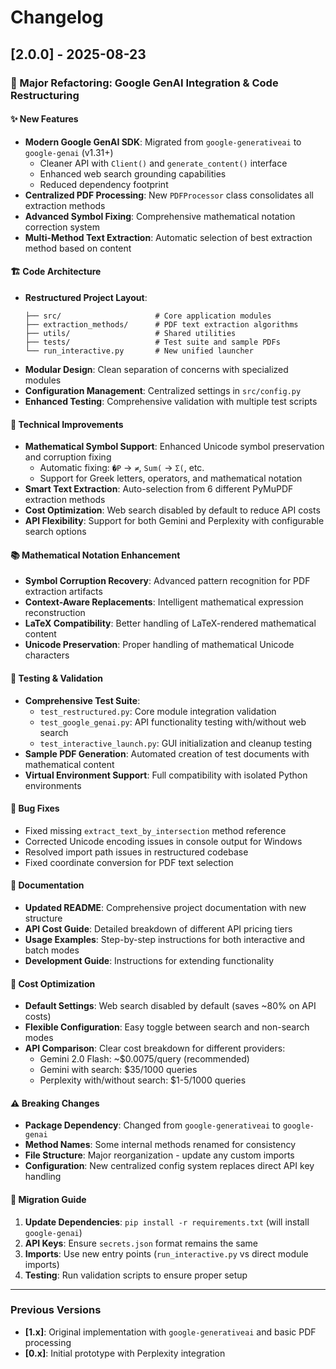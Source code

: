 # Changelog

## [2.0.0] - 2025-08-23

### 🚀 Major Refactoring: Google GenAI Integration & Code Restructuring

#### ✨ New Features
- **Modern Google GenAI SDK**: Migrated from `google-generativeai` to `google-genai` (v1.31+)
  - Cleaner API with `Client()` and `generate_content()` interface
  - Enhanced web search grounding capabilities
  - Reduced dependency footprint
- **Centralized PDF Processing**: New `PDFProcessor` class consolidates all extraction methods
- **Advanced Symbol Fixing**: Comprehensive mathematical notation correction system
- **Multi-Method Text Extraction**: Automatic selection of best extraction method based on content

#### 🏗️ Code Architecture
- **Restructured Project Layout**:
  ```
  ├── src/                     # Core application modules
  ├── extraction_methods/      # PDF text extraction algorithms  
  ├── utils/                   # Shared utilities
  ├── tests/                   # Test suite and sample PDFs
  └── run_interactive.py       # New unified launcher
  ```
- **Modular Design**: Clean separation of concerns with specialized modules
- **Configuration Management**: Centralized settings in `src/config.py`
- **Enhanced Testing**: Comprehensive validation with multiple test scripts

#### 🔧 Technical Improvements
- **Mathematical Symbol Support**: Enhanced Unicode symbol preservation and corruption fixing
  - Automatic fixing: `�P` → `≠`, `Sum(` → `Σ(`, etc.
  - Support for Greek letters, operators, and mathematical notation
- **Smart Text Extraction**: Auto-selection from 6 different PyMuPDF extraction methods
- **Cost Optimization**: Web search disabled by default to reduce API costs
- **API Flexibility**: Support for both Gemini and Perplexity with configurable search options

#### 📚 Mathematical Notation Enhancement
- **Symbol Corruption Recovery**: Advanced pattern recognition for PDF extraction artifacts
- **Context-Aware Replacements**: Intelligent mathematical expression reconstruction
- **LaTeX Compatibility**: Better handling of LaTeX-rendered mathematical content
- **Unicode Preservation**: Proper handling of mathematical Unicode characters

#### 🧪 Testing & Validation
- **Comprehensive Test Suite**:
  - `test_restructured.py`: Core module integration validation
  - `test_google_genai.py`: API functionality testing with/without web search
  - `test_interactive_launch.py`: GUI initialization and cleanup testing
- **Sample PDF Generation**: Automated creation of test documents with mathematical content
- **Virtual Environment Support**: Full compatibility with isolated Python environments

#### 🐛 Bug Fixes
- Fixed missing `extract_text_by_intersection` method reference
- Corrected Unicode encoding issues in console output for Windows
- Resolved import path issues in restructured codebase
- Fixed coordinate conversion for PDF text selection

#### 📖 Documentation
- **Updated README**: Comprehensive project documentation with new structure
- **API Cost Guide**: Detailed breakdown of different API pricing tiers
- **Usage Examples**: Step-by-step instructions for both interactive and batch modes
- **Development Guide**: Instructions for extending functionality

#### 💸 Cost Optimization
- **Default Settings**: Web search disabled by default (saves ~80% on API costs)
- **Flexible Configuration**: Easy toggle between search and non-search modes
- **API Comparison**: Clear cost breakdown for different providers:
  - Gemini 2.0 Flash: ~$0.0075/query (recommended)
  - Gemini with search: $35/1000 queries
  - Perplexity with/without search: $1-5/1000 queries

#### ⚠️ Breaking Changes
- **Package Dependency**: Changed from `google-generativeai` to `google-genai`
- **Method Names**: Some internal methods renamed for consistency
- **File Structure**: Major reorganization - update any custom imports
- **Configuration**: New centralized config system replaces direct API key handling

#### 🔄 Migration Guide
1. **Update Dependencies**: `pip install -r requirements.txt` (will install `google-genai`)
2. **API Keys**: Ensure `secrets.json` format remains the same
3. **Imports**: Use new entry points (`run_interactive.py` vs direct module imports)
4. **Testing**: Run validation scripts to ensure proper setup

---

### Previous Versions
- **[1.x]**: Original implementation with `google-generativeai` and basic PDF processing
- **[0.x]**: Initial prototype with Perplexity integration